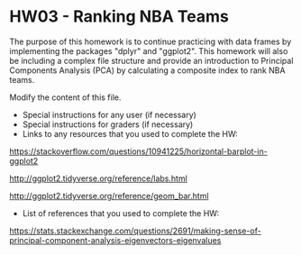 # HW03 - Ranking NBA Teams

The purpose of this homework is to continue practicing with data frames by implementing the packages "dplyr" and "ggplot2". This homework will also be including a complex file structure and provide an introduction to Principal Components Analysis (PCA) by calculating a composite index to rank NBA teams.

Modify the content of this file.

- Special instructions for any user (if necessary)
- Special instructions for graders (if necessary)
- Links to any resources that you used to complete the HW:

https://stackoverflow.com/questions/10941225/horizontal-barplot-in-ggplot2

http://ggplot2.tidyverse.org/reference/labs.html

http://ggplot2.tidyverse.org/reference/geom_bar.html

- List of references that you used to complete the HW:

https://stats.stackexchange.com/questions/2691/making-sense-of-principal-component-analysis-eigenvectors-eigenvalues